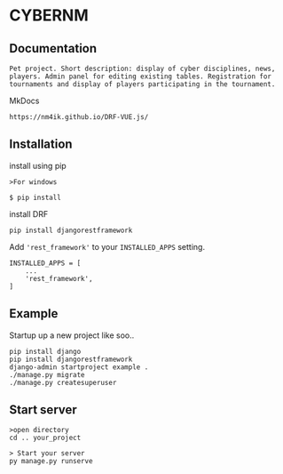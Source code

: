 # CYBERNM
## Documentation

```Pet project. Short description: display of cyber disciplines, news, players. Admin panel for editing existing tables. Registration for tournaments and display of players participating in the tournament. ```

MkDocs
```
https://nm4ik.github.io/DRF-VUE.js/
```

## Installation
install using pip
```
>For windows

$ pip install
```
install DRF
```
pip install djangorestframework
```
Add ```'rest_framework'``` to your ```INSTALLED_APPS``` setting.
```
INSTALLED_APPS = [
    ...
    'rest_framework',
]
```

## Example
Startup up a new project like soo..
```
pip install django
pip install djangorestframework
django-admin startproject example .
./manage.py migrate
./manage.py createsuperuser
```

## Start server
```
>open directory
cd .. your_project

> Start your server
py manage.py runserve
```
